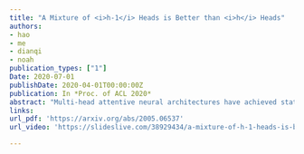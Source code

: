```yaml
---
title: "A Mixture of <i>h-1</i> Heads is Better than <i>h</i> Heads"
authors:
- hao
- me
- dianqi
- noah
publication_types: ["1"]
Date: 2020-07-01
publishDate: 2020-04-01T00:00:00Z
publication: In *Proc. of ACL 2020*
abstract: "Multi-head attentive neural architectures have achieved state-of-the-art results on a variety of natural language processing tasks. Evidence has shown that they are overparameterized; attention heads can be pruned without significant performance loss. In this work, we instead 'reallocate' them-the model learns to activate different heads on different inputs. Drawing connections between multi-head attention and mixture of experts, we propose the <b>m</b>ixture of <b>a</b>ttentive <b>e</b>xperts model (MAE). MAE is trained using a block coordinate descent algorithm that alternates between updating (1) the responsibilities of the experts and (2) their parameters. Experiments on machine translation and language modeling show that MAE outperforms strong baselines on both tasks. Particularly, on the WMT14 English to German translation dataset, MAE improves over 'transformer-base' by 0.8 BLEU, with a comparable number of parameters. Our analysis shows that our model learns to specialize different experts to different inputs."
links:
url_pdf: 'https://arxiv.org/abs/2005.06537'
url_video: 'https://slideslive.com/38929434/a-mixture-of-h-1-heads-is-better-than-h-heads'

---
```

